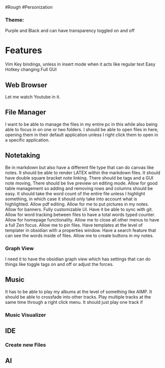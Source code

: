 #Rough #Personization 

### Theme:
Purple and Black and can have transparency toggled on and off 

# Features 

Vim Key bindings, unless in insert mode when it acts like regular text
Easy Hotkey changing 
Full GUI
## Web Browser 

Let me watch Youtube in it.

## File Manager 

I want to be able to manage the files in my entire pc in this while also being able to focus in on one or two folders. I should be able to open files in here, opening them in their default application unless I right click them to open in a specific application. 

## Notetaking 
Be in markdown but also have a different file type that can do canvas like notes. It should be able to render LATEX within the markdown files. It should have double square bracket note linking. There should be tags and a GUI note moving, There should be live preview on editing mode. Allow for good table management so adding and removing rows and columns should be easy. It should take the word count of the entire file unless I highlight something, in which case it should only take into account what is highlighted. Allow pdf editing. Allow for me to put pictures in my notes. Allow for banners. Fully customizable UI. Have it be able to sync with git. Allow for word tracking between files to have a total words typed counter. Allow for homepage functionality. Allow me to close all other menus to have a full Zen focus. Allow me to pin files. Have templates at the level of templater in obsidian with a properties window. Have a search feature that can see the words inside of files. Allow me to create buttons in my notes. 


### Graph View 
I need it to have the obsidian graph view which has settings that can do things like toggle tags on and off or adjust the forces. 

## Music 
It has to be able to play my albums at the level of something like AIMP. It should be able to crossfade into other tracks. Play multiple tracks at the same time through a right click menu. It should just play one track if 

### Music Visualizer 

## IDE 

### Create new Files 

## AI 

